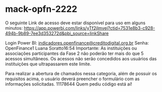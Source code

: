 # mack-opfn-2222


O seguinte Link de acesso deve estar disponível para uso em alguns minutos:
https://app.powerbi.com/links/yTf2jlmvej?ctid=7531e8b3-c928-494b-9b89-7ee3d353272d&pbi_source=linkShare

Login Power BI: indicadores.openfinance@creditodigital.org.br
Senha: OpenFinance1
Luana Soratto16:54
Importante: As instituições ou associações participantes da Fase 2 não poderão ter mais do que 5 acessos simultâneos. Os acessos não serão concedidos aos usuários das instituições que ultrapassarem este limite.
 
Para realizar a abertura de chamados nessa categoria, além de possuir os requisitos acima, o usuário deverá preencher o formulário com as informações solicitadas.
11178644
Quem pediu código está aí!

